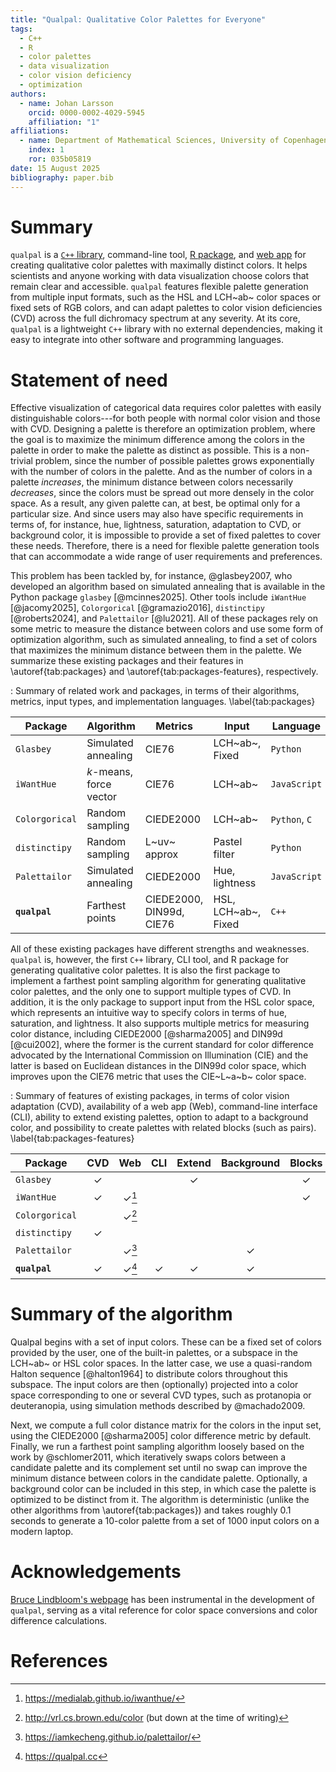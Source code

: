 ```yaml
---
title: "Qualpal: Qualitative Color Palettes for Everyone"
tags:
  - C++
  - R
  - color palettes
  - data visualization
  - color vision deficiency
  - optimization
authors:
  - name: Johan Larsson
    orcid: 0000-0002-4029-5945
    affiliation: "1"
affiliations:
  - name: Department of Mathematical Sciences, University of Copenhagen
    index: 1
    ror: 035b05819
date: 15 August 2025
bibliography: paper.bib
---
```


# Summary

`qualpal` is a [`C++` library](https://github.com/jolars/qualpal), command-line
tool, [R package](https://cran.r-project.org/package=qualpalr), and [web
app](https://qualpal.cc) for creating qualitative color palettes with maximally
distinct colors. It helps scientists and anyone working with data visualization
choose colors that remain clear and accessible. `qualpal` features flexible
palette generation from multiple input formats, such as the HSL and LCH~ab~
color spaces or fixed sets of RGB colors, and can adapt palettes to color
vision deficiencies (CVD) across the full dichromacy spectrum at any severity.
At its core, `qualpal` is a lightweight `C++` library with no external
dependencies, making it easy to integrate into other software and programming
languages.

# Statement of need

Effective visualization of categorical data requires color palettes with easily
distinguishable colors---for both people with normal color vision and those
with CVD. Designing a palette is therefore an optimization problem, where the
goal is to maximize the minimum difference among the colors in the palette in
order to make the palette as distinct as possible. This is a non-trivial
problem, since the number of possible palettes grows exponentially with the
number of colors in the palette. And as the number of colors in a palette
_increases_, the minimum distance between colors necessarily _decreases_, since
the colors must be spread out more densely in the color space. As a result, any
given palette can, at best, be optimal only for a particular size. And since
users may also have specific requirements in terms of, for instance, hue,
lightness, saturation, adaptation to CVD, or background color, it is impossible
to provide a set of fixed palettes to cover these needs. Therefore, there is a
need for flexible palette generation tools that can accommodate a wide range of
user requirements and preferences.

This problem has been tackled by, for instance, @glasbey2007, who developed
an algorithm based on simulated annealing that is available in the Python
package `glasbey` [@mcinnes2025]. Other tools include `iWantHue` [@jacomy2025],
`Colorgorical` [@gramazio2016], `distinctipy` [@roberts2024], and `Palettailor`
[@lu2021]. All of these packages rely on some metric to measure the distance
between colors and use some form of optimization algorithm, such as simulated
annealing, to find a set of colors that maximizes the minimum distance between
them in the palette. We summarize these existing packages and their features in
\autoref{tab:packages} and \autoref{tab:packages-features}, respectively.

: Summary of related work and packages, in terms of their algorithms, metrics, input types, and
implementation languages. \label{tab:packages}

| Package        | Algorithm               | Metrics                  | Input               | Language      |
| -------------- | ----------------------- | ------------------------ | ------------------- | ------------- |
| `Glasbey`      | Simulated annealing     | CIE76                    | LCH~ab~, Fixed      | `Python`      |
| `iWantHue`     | $k$-means, force vector | CIE76                    | LCH~ab~             | `JavaScript`  |
| `Colorgorical` | Random sampling         | CIEDE2000                | LCH~ab~             | `Python`, `C` |
| `distinctipy`  | Random sampling         | L~uv~ approx             | Pastel filter       | `Python`      |
| `Palettailor`  | Simulated annealing     | CIEDE2000                | Hue, lightness      | `JavaScript`  |
| **`qualpal`**  | Farthest points         | CIEDE2000, DIN99d, CIE76 | HSL, LCH~ab~, Fixed | `C++`         |

All of these existing packages have different strengths and weaknesses. `qualpal` is,
however, the first `C++` library, CLI tool, and R package for generating
qualitative color palettes. It is also the first package to implement a
farthest point sampling algorithm for generating qualitative color palettes,
and the only one to support multiple types of CVD. In addition, it is the only
package to support input from the HSL color space, which represents an
intuitive way to specify colors in terms of hue, saturation, and lightness. It
also supports multiple metrics for measuring color distance, including
CIEDE2000 [@sharma2005] and DIN99d [@cui2002], where the former is
the current standard for color difference advocated by the International Commission
on Illumination (CIE) and the latter is based on Euclidean distances
in the DIN99d color space, which improves upon the CIE76 metric that
uses the CIE~L~a~b~ color space.

: Summary of features of existing packages, in terms of color vision adaptation
(CVD), availability of a web app (Web), command-line interface (CLI), ability
to extend existing palettes, option to adapt to a background color, and
possibility to create palettes with related blocks (such as pairs).
\label{tab:packages-features}

| Package        |     CVD      |       Web        |     CLI      |    Extend    |  Background  |    Blocks    |
| -------------- | :----------: | :--------------: | :----------: | :----------: | :----------: | :----------: |
| `Glasbey`      | $\checkmark$ |                  |              | $\checkmark$ |              | $\checkmark$ |
| `iWantHue`     | $\checkmark$ | $\checkmark$[^1] |              |              |              | $\checkmark$ |
| `Colorgorical` |              | $\checkmark$[^2] |              |              |              |              |
| `distinctipy`  | $\checkmark$ |                  |              |              |              |              |
| `Palettailor`  |              | $\checkmark$[^3] |              |              | $\checkmark$ |              |
| **`qualpal`**  | $\checkmark$ | $\checkmark$[^4] | $\checkmark$ | $\checkmark$ | $\checkmark$ |              |

[^1]: <https://medialab.github.io/iwanthue/>

[^2]: <http://vrl.cs.brown.edu/color> (but down at the time of writing)

[^3]: <https://iamkecheng.github.io/palettailor/>

[^4]: <https://qualpal.cc>

# Summary of the algorithm

Qualpal begins with a set of input colors. These can be a fixed set of
colors provided by the user, one of the built-in palettes, or a subspace in the
LCH~ab~ or HSL color spaces. In the latter case, we use a quasi-random Halton
sequence [@halton1964] to distribute colors throughout this subspace. The input
colors are then (optionally) projected into a color space corresponding to one
or several CVD types, such as protanopia or deuteranopia, using simulation
methods described by @machado2009.

Next, we compute a full color distance matrix for the colors in the input
set, using the CIEDE2000 [@sharma2005] color difference metric by default.
Finally, we run a farthest point sampling algorithm loosely based on the work
by @schlomer2011, which iteratively swaps colors between a candidate palette
and its complement set until no swap can improve the minimum distance
between colors in the candidate palette. Optionally, a background color can be
included in this step, in which case the palette is optimized to be distinct
from it. The algorithm is deterministic (unlike the other algorithms from
\autoref{tab:packages}) and takes roughly 0.1 seconds to generate a 10-color
palette from a set of 1000 input colors on a modern laptop.

# Acknowledgements

[Bruce Lindbloom's webpage](http://www.brucelindbloom.com/) has been
instrumental in the development of `qualpal`, serving as a vital
reference for color space conversions and color difference calculations.

# References
